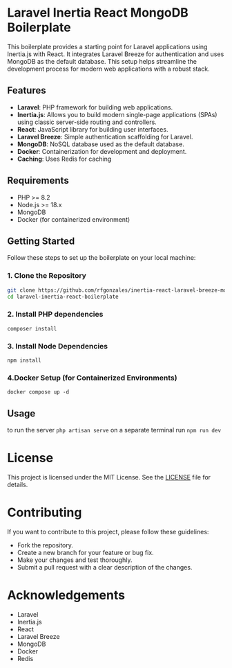 # Laravel Inertia React MongoDB Boilerplate

This boilerplate provides a starting point for Laravel applications using Inertia.js with React. It integrates Laravel Breeze for authentication and uses MongoDB as the default database. This setup helps streamline the development process for modern web applications with a robust stack.

## Features

-   **Laravel**: PHP framework for building web applications.
-   **Inertia.js**: Allows you to build modern single-page applications (SPAs) using classic server-side routing and controllers.
-   **React**: JavaScript library for building user interfaces.
-   **Laravel Breeze**: Simple authentication scaffolding for Laravel.
-   **MongoDB**: NoSQL database used as the default database.
-   **Docker**: Containerization for development and deployment.
-   **Caching**: Uses Redis for caching

## Requirements

-   PHP >= 8.2
-   Node.js >= 18.x
-   MongoDB
-   Docker (for containerized environment)

## Getting Started

Follow these steps to set up the boilerplate on your local machine:

### 1. Clone the Repository

```bash
git clone https://github.com/rfgonzales/inertia-react-laravel-breeze-mongodb-boilerplate.git
cd laravel-inertia-react-boilerplate
```

### 2. Install PHP dependencies

`composer install`

### 3. Install Node Dependencies

`npm install`

### 4.Docker Setup (for Containerized Environments)

`docker compose up -d`

## Usage

to run the server `php artisan serve`
on a separate terminal run `npm run dev`

# License

This project is licensed under the MIT License. See the [LICENSE](LICENSE.md) file for details.

# Contributing

If you want to contribute to this project, please follow these guidelines:

-   Fork the repository.
-   Create a new branch for your feature or bug fix.
-   Make your changes and test thoroughly.
-   Submit a pull request with a clear description of the changes.

# Acknowledgements

-   Laravel
-   Inertia.js
-   React
-   Laravel Breeze
-   MongoDB
-   Docker
-   Redis
